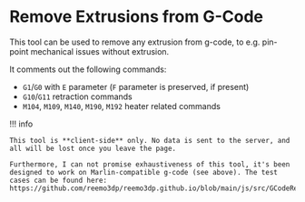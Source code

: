 # Remove Extrusions from G-Code

This tool can be used to remove any extrusion from g-code, to e.g. pin-point mechanical issues without extrusion.

It comments out the following commands:

- `G1`/`G0` with `E` parameter (`F` parameter is preserved, if present)
- `G10`/`G11` retraction commands
- `M104`, `M109`, `M140`, `M190`, `M192` heater related commands

!!! info

    This tool is **client-side** only. No data is sent to the server, and all will be lost once you leave the page.

    Furthermore, I can not promise exhaustiveness of this tool, it's been designed to work on Marlin-compatible g-code (see above). The test cases can be found here: https://github.com/reemo3dp/reemo3dp.github.io/blob/main/js/src/GCodeRemoveExtrusion.test.ts

<script type="module" src="/assets/js/GCodeRemoveExtrusion.js"></script>

<wizard-remove-extrusions/>

